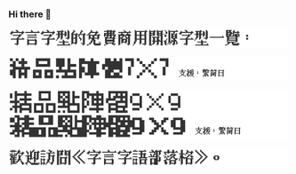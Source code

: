 ### Hi there 👋  

<!--
**scott0107000/scott0107000** is a ✨ _special_ ✨ repository because its `README.md` (this file) appears on your GitHub profile.

Here are some ideas to get you started:

- 🔭 I’m currently working on ...
- 🌱 I’m currently learning ...
- 👯 I’m looking to collaborate on ...
- 🤔 I’m looking for help with ...
- 💬 Ask me about ...
- 📫 How to reach me: ...
- 😄 Pronouns: ...
- ⚡ Fun fact: ...
-->

![1](https://github.com/scott0107000/scott0107000/blob/f98f24df0bc3c22351d1ab9fc35572a3e67e4293/1.png)

[![2](https://github.com/scott0107000/scott0107000/blob/4768ad67449c558b1395e8161e8bc61b6d5de9d5/2.png)](https://github.com/scott0107000/BoutiqueBitmap7x7)

[![3](https://github.com/scott0107000/scott0107000/blob/4768ad67449c558b1395e8161e8bc61b6d5de9d5/3.png)](https://github.com/scott0107000/BoutiqueBitmap9x9)

[![4](https://github.com/scott0107000/scott0107000/blob/aebc630dabfa2f99848e868d66c0cb74375557ae/4.png)](https://fontspeech.blogspot.com/)
